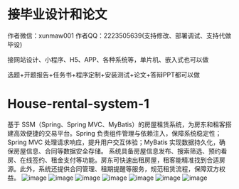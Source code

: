 # 接毕业设计和论文
作者微信：xunmaw001  作者QQ：2223505639(支持修改、部署调试、支持代做毕设)

接网站设计、小程序、H5、APP、各种系统等，单片机、嵌入式也可以做

选题+开题报告+任务书+程序定制+安装测试+论文+答辩PPT都可以做
# House-rental-system-1
基于 SSM（Spring、Spring MVC、MyBatis）的房屋租赁系统，为房东和租客搭建高效便捷的交易平台。Spring 负责组件管理与依赖注入，保障系统稳定性；Spring MVC 处理请求响应，提升用户交互体验；MyBatis 实现数据持久化，确保房屋信息、合同等数据安全存储。  系统具备房屋信息发布、搜索筛选、预约看房、在线签约、租金支付等功能。房东可快速出租房屋，租客能精准找到合适房源。此外，系统还提供合同管理、租期提醒等服务，规范租赁流程，保障双方权益。 
![image](https://github.com/user-attachments/assets/8025e840-ea5f-485f-ad59-f9b641f9e788)
![image](https://github.com/user-attachments/assets/69e78ad8-52e4-4fa8-a745-d75461013823)
![image](https://github.com/user-attachments/assets/32577368-419f-44ab-a803-d5aad3521696)
![image](https://github.com/user-attachments/assets/8ea8e336-1363-4c8e-a1f5-9e75f1e6f0e9)
![image](https://github.com/user-attachments/assets/ef8564ce-0fba-425c-b277-27334e0e3fb3)
![image](https://github.com/user-attachments/assets/ed794aa8-cb40-4382-9c43-f17ca8d05318)
![image](https://github.com/user-attachments/assets/a2e3bbd6-4356-41ff-8091-cf4461f1c5dc)
